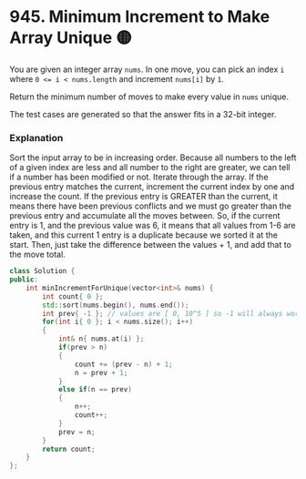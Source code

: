 # 945. Minimum Increment to Make Array Unique 🟡

You are given an integer array `nums`. In one move, you can pick an index `i` where `0 <= i < nums.length` and increment `nums[i]` by `1`.

Return the minimum number of moves to make every value in `nums` unique.

The test cases are generated so that the answer fits in a 32-bit integer.

### Explanation

Sort the input array to be in increasing order. Because all numbers to the left of a given index are less and all number to the right are greater, we can tell if a number has been modified or not. Iterate through the array. If the previous entry matches the current, increment the current index by one and increase the count. If the previous entry is GREATER than the current, it means there have been previous conflicts and we must go greater than the previous entry and accumulate all the moves between. So, if the current entry is 1, and the previous value was 6, it means that all values from 1-6 are taken, and this current 1 entry is a duplicate because we sorted it at the start. Then, just take the difference between the values + 1, and add that to the move total.

```cpp
class Solution {
public:
    int minIncrementForUnique(vector<int>& nums) {
        int count{ 0 };
        std::sort(nums.begin(), nums.end());
        int prev{ -1 }; // values are [ 0, 10^5 ] so -1 will always work
        for(int i{ 0 }; i < nums.size(); i++)
        {
            int& n{ nums.at(i) };
            if(prev > n)
            {
                count += (prev - n) + 1;
                n = prev + 1;
            }
            else if(n == prev)
            {
                n++;
                count++;
            }
            prev = n;
        }
        return count;
    }
};
```
